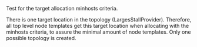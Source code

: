 Test for the target allocation minhosts criteria.

There is one target location in the topology (LargesStallProvider).
Therefore, all top level node templates get this target location when allocating with the minhosts criteria, to assure the minimal amount of node templates.
Only one possible topology is created.